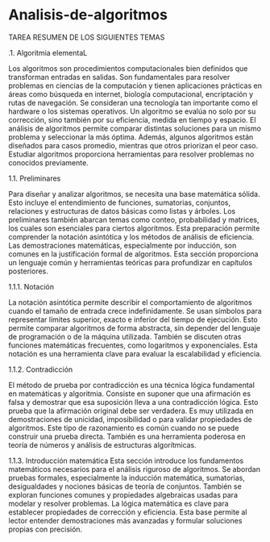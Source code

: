 # Analisis-de-algoritmos

TAREA 
RESUMEN DE LOS SIGUIENTES TEMAS 

.1. Algoritmia elementaL

Los algoritmos son procedimientos computacionales bien definidos que transforman entradas en salidas. Son fundamentales para resolver problemas en ciencias de la computación y tienen aplicaciones prácticas en áreas como búsqueda en internet, biología computacional, encriptación y rutas de navegación. Se consideran una tecnología tan importante como el hardware o los sistemas operativos. Un algoritmo se evalúa no solo por su corrección, sino también por su eficiencia, medida en tiempo y espacio. El análisis de algoritmos permite comparar distintas soluciones para un mismo problema y seleccionar la más óptima. Además, algunos algoritmos están diseñados para casos promedio, mientras que otros priorizan el peor caso. Estudiar algoritmos proporciona herramientas para resolver problemas no conocidos previamente.

1.1. Preliminares

Para diseñar y analizar algoritmos, se necesita una base matemática sólida. Esto incluye el entendimiento de funciones, sumatorias, conjuntos, relaciones y estructuras de datos básicas como listas y árboles. Los preliminares también abarcan temas como conteo, probabilidad y matrices, los cuales son esenciales para ciertos algoritmos. Esta preparación permite comprender la notación asintótica y los métodos de análisis de eficiencia. Las demostraciones matemáticas, especialmente por inducción, son comunes en la justificación formal de algoritmos. Esta sección proporciona un lenguaje común y herramientas teóricas para profundizar en capítulos posteriores.

1.1.1. Notación

La notación asintótica permite describir el comportamiento de algoritmos cuando el tamaño de entrada crece indefinidamente. Se usan símbolos para representar límites superior, exacto e inferior del tiempo de ejecución. Esto permite comparar algoritmos de forma abstracta, sin depender del lenguaje de programación o de la máquina utilizada. También se discuten otras funciones matemáticas frecuentes, como logaritmos y exponenciales. Esta notación es una herramienta clave para evaluar la escalabilidad y eficiencia.

1.1.2. Contradicción

El método de prueba por contradicción es una técnica lógica fundamental en matemáticas y algoritmia. Consiste en suponer que una afirmación es falsa y demostrar que esa suposición lleva a una contradicción lógica. Esto prueba que la afirmación original debe ser verdadera. Es muy utilizada en demostraciones de unicidad, imposibilidad o para validar propiedades de algoritmos. Este tipo de razonamiento es común cuando no se puede construir una prueba directa. También es una herramienta poderosa en teoría de números y análisis de estructuras algorítmicas.

1.1.3. Introducción matemática
Esta sección introduce los fundamentos matemáticos necesarios para el análisis riguroso de algoritmos. Se abordan pruebas formales, especialmente la inducción matemática, sumatorias, desigualdades y nociones básicas de teoría de conjuntos. También se exploran funciones comunes y propiedades algebraicas usadas para modelar y resolver problemas. La lógica matemática es clave para establecer propiedades de corrección y eficiencia. Esta base permite al lector entender demostraciones más avanzadas y formular soluciones propias con precisión.

